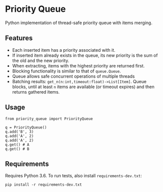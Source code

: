 # Priority Queue

Python implementation of thread-safe priority queue with items merging.


## Features

- Each inserted item has a priority associated with it.
- If inserted item already exists in the queue, its new priority is the sum of the old and the new priority.
- When extracting, items with the highest priority are returned first.
- Blocking functionality is similar to that of `queue.Queue`.
- Queue allows safe concurrent operations of multiple threads
- Batching results: `get_n(n:int,timeout:float)->List[Item]`. Queue blocks, until at least `n` items are available (or timeout expires) and then returns gathered items.

## Usage
```
from priority_queue import PriorityQueue

q = PriorityQueue()
q.add('B', 3)
q.add('A', 2)
q.add('A', 2)
q.get() # A
q.get() # B
```

## Requirements

Requires Python 3.6. To run tests, also install `requirements-dev.txt`:

```
pip install -r requirements-dev.txt
```
